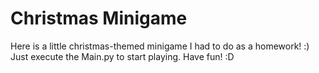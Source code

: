 # Christmas Minigame

Here is a little christmas-themed minigame I had to do as a homework! :)
Just execute the Main.py to start playing. Have fun! :D 
